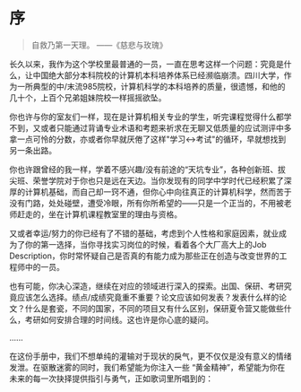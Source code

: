 # 序

> 自救乃第一天理。      ——《慈悲与玫瑰》  


长久以来，我作为这个学校里最普通的一员，一直在思考这样一个问题：究竟是什么，让中国绝大部分本科院校的计算机本科培养体系已经濒临崩溃。四川大学，作为一所典型的中/末流985院校，计算机科学的本科培养的质量，很遗憾，和他的几十个，上百个兄弟姐妹院校一样摇摇欲坠。

你也许与你的室友们一样，现在是计算机相关专业的学生，听完课程觉得什么都学不到，又或者只能通过背诵专业术语和考题来祈求在无聊又低质量的应试测评中多拿一点可怜的分数，亦或者你早就厌倦了这样"学习<->考试"的循环，早就想找到另一条出路。

你也许跟曾经的我一样，学着不感兴趣/没有前途的“天坑专业”，各种创新班、拔尖班、荣誉学院对于你也只是远在天边。当你发现有的同学中学时代已经积累了深厚的计算机基础，而自己却一窍不通，但你心中向往真正的计算机科学，然而苦于没有门路，处处碰壁，遭受冷眼，所有你所希望的——只是一个正当的，不用被老师赶走的，坐在计算机课程教室里的理由与资格。

又或者幸运/努力的你已经有了不错的基础，考虑到个人性格和家庭因素，就业成为了你的第一选择，当你寻找实习岗位的时候，看着各个大厂高大上的Job Description，你时常怀疑自己是否真的有能力成为那些正在创造与改变世界的工程师中的一员。

也有可能，你决心深造，继续在对应的领域进行深入的探索。出国、保研、考研究竟应该怎么选择。绩点/成绩究竟重不重要？论文应该如何发表？发表什么样的论文？什么是套瓷，不同的国家，不同的项目又有什么区别，保研夏令营又能做些什么，考研如何安排合理的时间线。这也许是你心底的疑问。

......

在这份手册中，我们不想单纯的灌输对于现状的戾气，更不仅仅是没有意义的情绪发泄。在驱散迷雾的同时，我们希望能为你注入一些 “黄金精神”，希望能为你在未来的每一次抉择提供指引与勇气，正如歌词里所唱到的：

